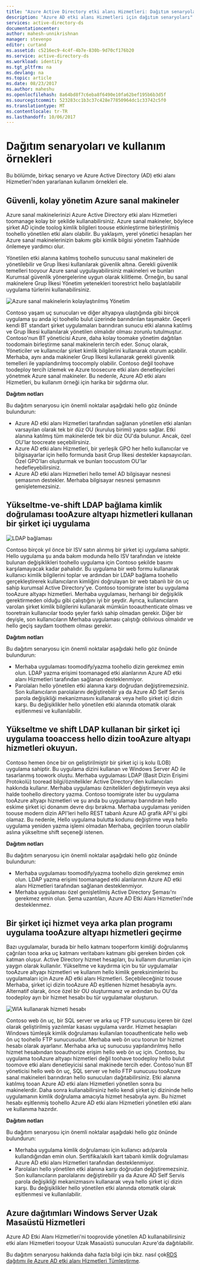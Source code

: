 ```yaml
---
title: "Azure Active Directory etki alanı Hizmetleri: Dağıtım senaryoları | Microsoft Docs"
description: "Azure AD etki alanı Hizmetleri için dağıtım senaryoları"
services: active-directory-ds
documentationcenter: 
author: mahesh-unnikrishnan
manager: stevenpo
editor: curtand
ms.assetid: c5216ec9-4c4f-4b7e-830b-9d70cf176b20
ms.service: active-directory-ds
ms.workload: identity
ms.tgt_pltfrm: na
ms.devlang: na
ms.topic: article
ms.date: 08/23/2017
ms.author: maheshu
ms.openlocfilehash: 8a64bd8f7c6eba8f6490e10fa62bef195b6b3d5f
ms.sourcegitcommit: 523283cc1b3c37c428e77850964dc1c33742c5f0
ms.translationtype: MT
ms.contentlocale: tr-TR
ms.lasthandoff: 10/06/2017
---
```

# <a name="deployment-scenarios-and-use-cases"></a>Dağıtım senaryoları ve kullanım örnekleri
Bu bölümde, birkaç senaryo ve Azure Active Directory (AD) etki alanı Hizmetleri'nden yararlanan kullanım örnekleri ele.

## <a name="secure-easy-administration-of-azure-virtual-machines"></a>Güvenli, kolay yönetim Azure sanal makineler
Azure sanal makinelerinizi Azure Active Directory etki alanı Hizmetleri toomanage kolay bir şekilde kullanabilirsiniz. Azure sanal makineler, böylece şirket AD içinde toolog kimlik bilgileri toouse etkinleştirme birleştirilmiş toohello yönetilen etki alanı olabilir. Bu yaklaşım, yerel yönetici hesapları her Azure sanal makinelerinizin bakımı gibi kimlik bilgisi yönetim Taahhüde önlemeye yardımcı olur.

Yönetilen etki alanına katılmış toohello sunucusu sanal makineleri de yönetilebilir ve Grup İlkesi kullanılarak güvenlik altına. Gerekli güvenlik temelleri tooyour Azure sanal uygulayabilirsiniz makineleri ve bunları Kurumsal güvenlik yönergelerine uygun olarak kilitleme. Örneğin, bu sanal makinelere Grup İlkesi Yönetim yetenekleri toorestrict hello başlatılabilir uygulama türlerini kullanabilirsiniz.

![Azure sanal makinelerin kolaylaştırılmış Yönetim](./media/active-directory-domain-services-scenarios/streamlined-vm-administration.png)

Contoso yaşam uç sunucuları ve diğer altyapıya ulaştığında gibi birçok uygulama şu anda içi toohello bulut üzerinde barındırılan taşımaktır. Geçerli kendi BT standart şirket uygulamaları barındıran sunucu etki alanına katılmış ve Grup İlkesi kullanılarak yönetilen olmalıdır olması zorunlu tutulmuştur. Contoso'nun BT yöneticisi Azure, daha kolay toomake yönetim dağıtılan toodomain birleştirme sanal makinelerin tercih eder. Sonuç olarak, Yöneticiler ve kullanıcılar şirket kimlik bilgilerini kullanarak oturum açabilir. Merhaba, aynı anda makineler Grup İlkesi kullanarak gerekli güvenlik temelleri ile yapılandırılmış toocomply olabilir. Contoso değil toohave toodeploy tercih izlemek ve Azure toosecure etki alanı denetleyicileri yönetmek Azure sanal makineler. Bu nedenle, Azure AD etki alanı Hizmetleri, bu kullanım örneği için harika bir sığdırma olur.

**Dağıtım notları**

Bu dağıtım senaryosu için önemli noktalar aşağıdaki hello göz önünde bulundurun:

* Azure AD etki alanı Hizmetleri tarafından sağlanan yönetilen etki alanları varsayılan olarak tek bir düz OU (kuruluş birimi) yapısı sağlar. Etki alanına katılmış tüm makinelerde tek bir düz OU'da bulunur. Ancak, özel OU'lar toocreate seçebilirsiniz.
* Azure AD etki alanı Hizmetleri, bir yerleşik GPO her hello kullanıcılar ve bilgisayarlar için hello formunda basit Grup İlkesi destekler kapsayıcıları. Özel GPO'ları oluşturmak ve bunları toocustom OU'lar hedefleyebilirsiniz.
* Azure AD etki alanı Hizmetleri hello temel AD bilgisayar nesnesi şemasının destekler. Merhaba bilgisayar nesnesi şemasının genişletemezsiniz.

## <a name="lift-and-shift-an-on-premises-application-that-uses-ldap-bind-authentication-tooazure-infrastructure-services"></a>Yükseltme-ve-shift LDAP bağlama kimlik doğrulaması tooAzure altyapı hizmetleri kullanan bir şirket içi uygulama
![LDAP bağlaması](./media/active-directory-domain-services-scenarios/ldap-bind.png)

Contoso birçok yıl önce bir ISV satın alınmış bir şirket içi uygulama sahiptir. Hello uygulama şu anda bakım modunda hello ISV tarafından ve istekte bulunan değişiklikleri toohello uygulama için Contoso şekilde basımı karşılamayacak kadar pahalıdır. Bu uygulama bir web formu kullanarak kullanıcı kimlik bilgilerini toplar ve ardından bir LDAP bağlama toohello gerçekleştirerek kullanıcıların kimliğini doğrulayan bir web tabanlı bir ön uç sahip kurumsal Active Directory'ye. Contoso toomigrate ister bu uygulama tooAzure altyapı hizmetleri. Merhaba uygulaması, herhangi bir değişiklik gerektirmeden olduğu gibi çalıştığını iyi bir şeydir. Ayrıca, kullanıcıların varolan şirket kimlik bilgilerini kullanarak mümkün tooauthenticate olması ve tooretrain kullanıcılar toodo şeyler farklı sahip olmadan gerekir. Diğer bir deyişle, son kullanıcıların Merhaba uygulaması çalıştığı oblivious olmalıdır ve hello geçiş saydam toothem olması gerekir.

**Dağıtım notları**

Bu dağıtım senaryosu için önemli noktalar aşağıdaki hello göz önünde bulundurun:

* Merhaba uygulaması toomodify/yazma toohello dizin gerekmez emin olun. LDAP yazma erişimi toomanaged etki alanlarının Azure AD etki alanı Hizmetleri tarafından sağlanan desteklenmiyor.
* Parolaları hello yönetilen etki alanına karşı doğrudan değiştiremezsiniz. Son kullanıcıların parolalarını değiştirebilir ya da Azure AD Self Servis parola değişikliği mekanizmasını kullanarak veya hello şirket içi dizin karşı. Bu değişiklikler hello yönetilen etki alanında otomatik olarak eşitlenmesi ve kullanılabilir.

## <a name="lift-and-shift-an-on-premises-application-that-uses-ldap-read-tooaccess-hello-directory-tooazure-infrastructure-services"></a>Yükseltme ve shift LDAP kullanan bir şirket içi uygulama tooaccess hello dizin tooAzure altyapı hizmetleri okuyun.
Contoso hemen önce bir on geliştirilmiştir bir şirket içi iş kolu (LOB) uygulama sahiptir. Bu uygulama dizini kullanan ve Windows Server AD ile tasarlanmış toowork oluştu. Merhaba uygulaması LDAP (Basit Dizin Erişimi Protokolü) tooread bilgi/öznitelikler Active Directory'den kullanıcıları hakkında kullanır. Merhaba uygulaması öznitelikleri değiştirmeyin veya aksi halde toohello directory yazma. Contoso toomigrate ister bu uygulama tooAzure altyapı hizmetleri ve şu anda bu uygulamayı barındıran hello eskime şirket içi donanım devre dışı bırakma. Merhaba uygulaması yeniden toouse modern dizin API'leri hello REST tabanlı Azure AD grafik API'si gibi olamaz. Bu nedenle, Hello uygulama bulutta kodunu değiştirme veya hello uygulama yeniden yazma işlemi olmadan Merhaba, geçirilen toorun olabilir aslına yükseltme shift seçeneği istenen.

**Dağıtım notları**

Bu dağıtım senaryosu için önemli noktalar aşağıdaki hello göz önünde bulundurun:

* Merhaba uygulaması toomodify/yazma toohello dizin gerekmez emin olun. LDAP yazma erişimi toomanaged etki alanlarının Azure AD etki alanı Hizmetleri tarafından sağlanan desteklenmiyor.
* Merhaba uygulaması özel genişletilmiş Active Directory Şeması'nı gerekmez emin olun. Şema uzantıları, Azure AD Etki Alanı Hizmetleri'nde desteklenmez.

## <a name="migrate-an-on-premises-service-or-daemon-application-tooazure-infrastructure-services"></a>Bir şirket içi hizmet veya arka plan programı uygulama tooAzure altyapı hizmetleri geçirme
Bazı uygulamalar, burada bir hello katmanı tooperform kimliği doğrulanmış çağrıları tooa arka uç katmanı veritabanı katmanı gibi gereken birden çok katman oluşur. Active Directory hizmet hesapları, bu kullanım durumları için yaygın olarak kullanılır. Yükseltme ve kaydırma için bu tür uygulamalar tooAzure altyapı hizmetleri ve kullanım hello kimlik gereksinimlerini bu uygulamaları için Azure AD etki alanı Hizmetleri. Seçebileceğiniz toouse Merhaba, şirket içi dizin tooAzure AD eşitlenen hizmet hesabıyla aynı. Alternatif olarak, önce özel bir OU oluşturmanız ve ardından bu OU'da toodeploy ayrı bir hizmet hesabı bu tür uygulamalar oluşturun.

![WIA kullanarak hizmeti hesabı](./media/active-directory-domain-services-scenarios/wia-service-account.png)

Contoso web ön uç, bir SQL server ve arka uç FTP sunucusu içeren bir özel olarak geliştirilmiş yazılımlar kasası uygulama vardır. Hizmet hesapları Windows tümleşik kimlik doğrulaması kullanılan tooauthenticate hello web ön uç toohello FTP sunucusudur. Merhaba web ön ucu toorun bir hizmet hesabı olarak ayarlanır. Merhaba arka uç sunucusu yapılandırılmış hello hizmet hesabından tooauthorize erişim hello web ön uç için. Contoso, bu uygulama tooAzure altyapı hizmetleri değil toohave toodeploy hello bulut toomove etki alanı denetleyicisi sanal makinede tercih eder. Contoso'nun BT yöneticisi hello web ön uç, SQL server ve hello FTP sunucusu tooAzure sanal makineleri barındıran hello sunucuları dağıtabilirsiniz. Etki alanına katılmış tooan Azure AD etki alanı Hizmetleri yönetilen sonra bu makinelerdir. Daha sonra kullanabilirsiniz hello kendi şirket içi dizininde hello uygulamanın kimlik doğrulama amacıyla hizmet hesabıyla aynı. Bu hizmet hesabı eşitlenmiş toohello Azure AD etki alanı Hizmetleri yönetilen etki alanı ve kullanıma hazırdır.

**Dağıtım notları**

Bu dağıtım senaryosu için önemli noktalar aşağıdaki hello göz önünde bulundurun:

* Merhaba uygulama kimlik doğrulaması için kullanıcı adı/parola kullandığından emin olun. Sertifika/akıllı kart tabanlı kimlik doğrulaması Azure AD etki alanı Hizmetleri tarafından desteklenmiyor.
* Parolaları hello yönetilen etki alanına karşı doğrudan değiştiremezsiniz. Son kullanıcıların parolalarını değiştirebilir ya da Azure AD Self Servis parola değişikliği mekanizmasını kullanarak veya hello şirket içi dizin karşı. Bu değişiklikler hello yönetilen etki alanında otomatik olarak eşitlenmesi ve kullanılabilir.

## <a name="windows-server-remote-desktop-services-deployments-in-azure"></a>Azure dağıtımları Windows Server Uzak Masaüstü Hizmetleri
Azure AD Etki Alanı Hizmetleri'ni tooprovide yönetilen AD kullanabilirsiniz etki alanı Hizmetleri tooyour Uzak Masaüstü sunucuları Azure'da dağıtılabilir.

Bu dağıtım senaryosu hakkında daha fazla bilgi için bkz. nasıl çok[RDS dağıtımı ile Azure AD etki alanı Hizmetleri Tümleştirme](https://docs.microsoft.com/windows-server/remote/remote-desktop-services/rds-azure-adds).
